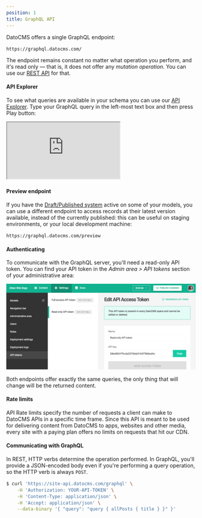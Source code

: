 ```yaml
---
position: 1
title: GraphQL API
---
```


DatoCMS offers a single GraphQL endpoint:

```
https://graphql.datocms.com/
```

The endpoint remains constant no matter what operation you perform, and it's read only — that is, it does not offer any *mutation operation*. You can use our [REST API](/api/) for that.

#### API Explorer

To see what queries are available in your schema you can use our [API Explorer](https://graphql.datocms.com/graphiql). Type your GraphQL query in the left-most text box and then press Play button:

<iframe src="https://graphql.datocms.com/graphiql?apitoken=faeb9172e232a75339242faafb9e56de8c8f13b735f7090964&query=%7B%0A%20%20allBlogPosts(orderBy%3A%5BpublicationDate_DESC%5D%2C%20first%3A%203)%20%7B%0A%20%20%20%20title%0A%20%20%20%20author%20%7B%0A%20%20%20%20%20%20name%0A%20%20%20%20%7D%0A%20%20%20%20publicationDate%0A%20%20%7D%0A%7D%0A"></iframe>

#### Preview endpoint

If you have the [Draft/Published system](/docs/introduction/versioning/#draftpublished-system) active on some of your models, you can use a different endpoint to access records at their latest version available, instead of the currently published: this can be useful on staging environments, or your local development machine:

```
https://graphql.datocms.com/preview
```

#### Authenticating

To communicate with the GraphQL server, you'll need a read-only API token. You can find your API token in the *Admin area > API tokens* section of your administrative area:

![foo](../images/api-token.png)

Both endpoints offer exactly the same queries, the only thing that will change will be the returned content.

#### Rate limits

API Rate limits specify the number of requests a client can make to DatoCMS APIs in a specific time frame. Since this API is meant to be used for delivering content from DatoCMS to apps, websites and other media, every site with a paying plan offers no limits on requests that hit our CDN.

#### Communicating with GraphQL

In REST, HTTP verbs determine the operation performed. In GraphQL, you'll provide a JSON-encoded body even if you're performing a query operation, so the HTTP verb is always `POST`.

```bash
$ curl 'https://site-api.datocms.com/graphql' \
    -H 'Authorization: YOUR-API-TOKEN' \
    -H 'Content-Type: application/json' \
    -H 'Accept: application/json' \
    --data-binary '{ "query": "query { allPosts { title } }" }'
```
